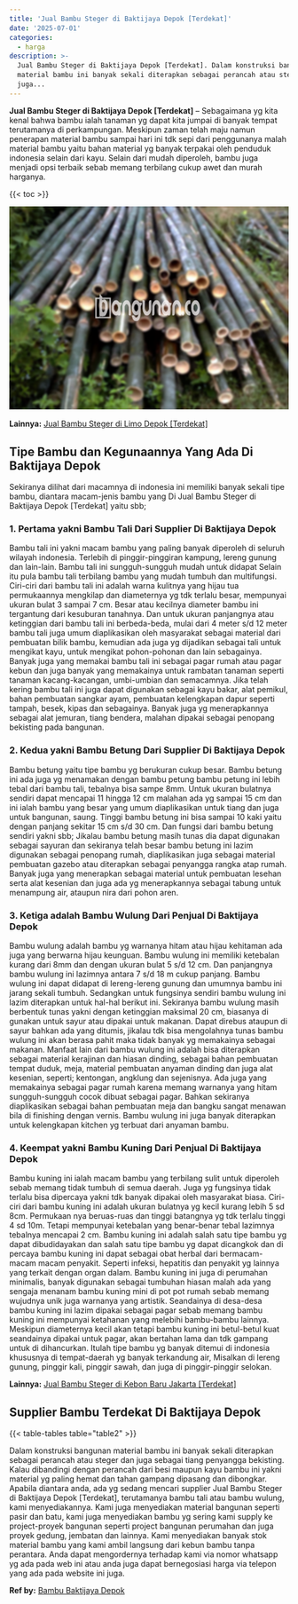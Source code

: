 ```yaml
---
title: 'Jual Bambu Steger di Baktijaya Depok [Terdekat]'
date: '2025-07-01'
categories:
  - harga
description: >-
  Jual Bambu Steger di Baktijaya Depok [Terdekat]. Dalam konstruksi bangunan
  material bambu ini banyak sekali diterapkan sebagai perancah atau steger dan
  juga...
---
```


**Jual Bambu Steger di Baktijaya Depok \[Terdekat\]** – Sebagaimana yg kita kenal bahwa bambu ialah tanaman yg dapat kita jumpai di banyak tempat terutamanya di perkampungan. Meskipun zaman telah maju namun penerapan material bambu sampai hari ini tdk sepi dari penggunanya malah material bambu yaitu bahan material yg banyak terpakai oleh penduduk indonesia selain dari kayu. Selain dari mudah diperoleh, bambu juga menjadi opsi terbaik sebab memang terbilang cukup awet dan murah harganya.

{{< toc >}}

![Jual Bambu Steger di Baktijaya Depok [Terdekat]](/images/jual-bambu-tali-04.png)

**Lainnya:** [Jual Bambu Steger di Limo Depok \[Terdekat\]](https://bambu.bangunan.co/jual-bambu-steger-di-limo-depok-terdekat/)

## Tipe Bambu dan Kegunaannya Yang Ada Di Baktijaya Depok

Sekiranya dilihat dari macamnya di indonesia ini memiliki banyak sekali tipe bambu, diantara macam-jenis bambu yang Di Jual Bambu Steger di Baktijaya Depok \[Terdekat\] yaitu sbb;

### 1\. Pertama yakni Bambu Tali Dari Supplier Di Baktijaya Depok

Bambu tali ini yakni macam bambu yang paling banyak diperoleh di seluruh wilayah indonesia. Terlebih di pinggir-pinggiran kampung, lereng gunung dan lain-lain. Bambu tali ini sungguh-sungguh mudah untuk didapat Selain itu pula bambu tali terbilang bambu yang mudah tumbuh dan multifungsi. Ciri-ciri dari bambu tali ini adalah warna kulitnya yang hijau tua permukaannya mengkilap dan diameternya yg tdk terlalu besar, mempunyai ukuran bulat 3 sampai 7 cm. Besar atau kecilnya diameter bambu ini tergantung dari kesuburan tanahnya. Dan untuk ukuran panjangnya atau ketinggian dari bambu tali ini berbeda-beda, mulai dari 4 meter s/d 12 meter bambu tali juga umum diaplikasikan oleh masyarakat sebagai material dari pembuatan bilik bambu, kemudian ada juga yg dijadikan sebagai tali untuk mengikat kayu, untuk mengikat pohon-pohonan dan lain sebagainya. Banyak juga yang memakai bambu tali ini sebagai pagar rumah atau pagar kebun dan juga banyak yang memakainya untuk rambatan tanaman seperti tanaman kacang-kacangan, umbi-umbian dan semacamnya. Jika telah kering bambu tali ini juga dapat digunakan sebagai kayu bakar, alat pemikul, bahan pembuatan sangkar ayam, pembuatan kelengkapan dapur seperti tampah, besek, kipas dan sebagainya. Banyak juga yg menerapkannya sebagai alat jemuran, tiang bendera, malahan dipakai sebagai penopang bekisting pada bangunan.

### 2\. Kedua yakni Bambu Betung Dari Supplier Di Baktijaya Depok

Bambu betung yaitu tipe bambu yg berukuran cukup besar. Bambu betung ini ada juga yg menamakan dengan bambu petung bambu petung ini lebih tebal dari bambu tali, tebalnya bisa sampe 8mm. Untuk ukuran bulatnya sendiri dapat mencapai 11 hingga 12 cm malahan ada yg sampai 15 cm dan ini ialah bambu yang besar yang umum diaplikasikan untuk tiang dan juga untuk bangunan, saung. Tinggi bambu betung ini bisa sampai 10 kaki yaitu dengan panjang sekitar 15 cm s/d 30 cm. Dan fungsi dari bambu betung sendiri yakni sbb; Jikalau bambu betung masih tunas dia dapat digunakan sebagai sayuran dan sekiranya telah besar bambu betung ini lazim digunakan sebagai penopang rumah, diaplikasikan juga sebagai material pembuatan gazebo atau diterapkan sebagai penyangga rangka atap rumah. Banyak juga yang menerapkan sebagai material untuk pembuatan lesehan serta alat kesenian dan juga ada yg menerapkannya sebagai tabung untuk menampung air, ataupun nira dari pohon aren.

### 3\. Ketiga adalah Bambu Wulung Dari Penjual Di Baktijaya Depok

Bambu wulung adalah bambu yg warnanya hitam atau hijau kehitaman ada juga yang berwarna hijau keunguan. Bambu wulung ini memiliki ketebalan kurang dari 8mm dan dengan ukuran bulat 5 s/d 12 cm. Dan panjangnya bambu wulung ini lazimnya antara 7 s/d 18 m cukup panjang. Bambu wulung ini dapat didapat di lereng-lereng gunung dan umumnya bambu ini jarang sekali tumbuh. Sedangkan untuk fungsinya sendiri bambu wulung ini lazim diterapkan untuk hal-hal berikut ini. Sekiranya bambu wulung masih berbentuk tunas yakni dengan ketinggian maksimal 20 cm, biasanya di gunakan untuk sayur atau dipakai untuk makanan. Dapat direbus ataupun di sayur bahkan ada yang ditumis, jikalau tdk bisa mengolahnya tunas bambu wulung ini akan berasa pahit maka tidak banyak yg memakainya sebagai makanan. Manfaat lain dari bambu wulung ini adalah bisa diterapkan sebagai material kerajinan dan hiasan dinding, sebagai bahan pembuatan tempat duduk, meja, material pembuatan anyaman dinding dan juga alat kesenian, seperti; kentongan, angklung dan sejenisnya. Ada juga yang memakainya sebagai pagar rumah karena memang warnanya yang hitam sungguh-sungguh cocok dibuat sebagai pagar. Bahkan sekiranya diaplikasikan sebagai bahan pembuatan meja dan bangku sangat menawan bila di finishing dengan vernis. Bambu wulung ini juga banyak diterapkan untuk kelengkapan kitchen yg terbuat dari anyaman bambu.

### 4\. Keempat yakni Bambu Kuning Dari Penjual Di Baktijaya Depok

Bambu kuning ini ialah macam bambu yang terbilang sulit untuk diperoleh sebab memang tidak tumbuh di semua daerah. Juga yg fungsinya tidak terlalu bisa dipercaya yakni tdk banyak dipakai oleh masyarakat biasa. Ciri-ciri dari bambu kuning ini adalah ukuran bulatnya yg kecil kurang lebih 5 sd 8cm. Permukaan nya beruas-ruas dan tinggi batangnya yg tdk terlalu tinggi 4 sd 10m. Tetapi mempunyai ketebalan yang benar-benar tebal lazimnya tebalnya mencapai 2 cm. Bambu kuning ini adalah salah satu tipe bambu yg dapat dibudidayakan dan salah satu tipe bambu yg dapat dicangkok dan di percaya bambu kuning ini dapat sebagai obat herbal dari bermacam-macam macam penyakit. Seperti infeksi, hepatitis dan penyakit yg lainnya yang terkait dengan organ dalam. Bambu kuning ini juga di perumahan minimalis, banyak digunakan sebagai tumbuhan hiasan malah ada yang sengaja menanam bambu kuning mini di pot pot rumah sebab memang wujudnya unik juga warnanya yang artistik. Seandainya di desa-desa bambu kuning ini lazim dipakai sebagai pagar sebab memang bambu kuning ini mempunyai ketahanan yang melebihi bambu-bambu lainnya. Meskipun diameternya kecil akan tetapi bambu kuning ini betul-betul kuat seandainya dipakai untuk pagar, akan bertahan lama dan tdk gampang untuk di dihancurkan. Itulah tipe bambu yg banyak ditemui di indonesia khususnya di tempat-daerah yg banyak terkandung air, Misalkan di lereng gunung, pinggir kali, pinggir sawah, dan juga di pinggir-pinggir selokan.

**Lainnya:** [Jual Bambu Steger di Kebon Baru Jakarta \[Terdekat\]](https://bambu.bangunan.co/jual-bambu-steger-di-kebon-baru-jakarta-terdekat/)

## Supplier Bambu Terdekat Di Baktijaya Depok

{{< table-tables table="table2" >}}

Dalam konstruksi bangunan material bambu ini banyak sekali diterapkan sebagai perancah atau steger dan juga sebagai tiang penyangga bekisting. Kalau dibandingi dengan perancah dari besi maupun kayu bambu ini yakni material yg paling hemat dan tahan gampang dipasang dan dibongkar. Apabila diantara anda, ada yg sedang mencari supplier Jual Bambu Steger di Baktijaya Depok \[Terdekat\], terutamanya bambu tali atau bambu wulung, kami menyediakannya. Kami juga menyediakan material bangunan seperti pasir dan batu, kami juga menyediakan bambu yg sering kami supply ke project-proyek bangunan seperti project bangunan perumahan dan juga proyek gedung, jembatan dan lainnya. Kami menyediakan banyak stok material bambu yang kami ambil langsung dari kebun bambu tanpa perantara. Anda dapat mengordernya terhadap kami via nomor whatsapp yg ada pada web ini atau anda juga dapat bernegosiasi harga via telepon yang ada pada website ini juga.

**Ref by:** [Bambu Baktijaya Depok](https://id.wikipedia.org/wiki/Bambu)
